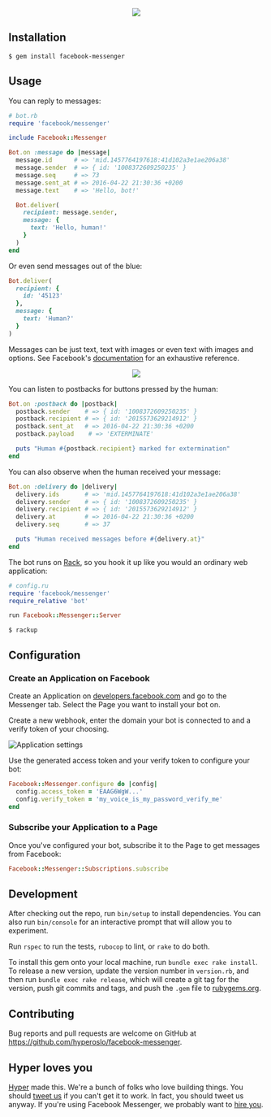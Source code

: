 <p align="center">
  <img src="https://rawgit.com/hyperoslo/facebook-messenger/master/docs/logo.png">
</p>

## Installation

    $ gem install facebook-messenger

## Usage

You can reply to messages:

```ruby
# bot.rb
require 'facebook/messenger'

include Facebook::Messenger

Bot.on :message do |message|
  message.id      # => 'mid.1457764197618:41d102a3e1ae206a38'
  message.sender  # => { id: '1008372609250235' }
  message.seq     # => 73
  message.sent_at # => 2016-04-22 21:30:36 +0200
  message.text    # => 'Hello, bot!'

  Bot.deliver(
    recipient: message.sender,
    message: {
      text: 'Hello, human!'
    }
  )
end
```

Or even send messages out of the blue:

```ruby
Bot.deliver(
  recipient: {
    id: '45123'
  },
  message: {
    text: 'Human?'
  }
)
```

Messages can be just text, text with images or even text with images and
options. See Facebook's [documentation][message-documentation] for an
exhaustive reference.

<p align="center">
  <img src="https://rawgit.com/hyperoslo/facebook-messenger/master/docs/example_conversation.png">
</p>

You can listen to postbacks for buttons pressed by the human:

```ruby
Bot.on :postback do |postback|
  postback.sender    # => { id: '1008372609250235' }
  postback.recipient # => { id: '2015573629214912' }
  postback.sent_at   # => 2016-04-22 21:30:36 +0200
  postback.payload    # => 'EXTERMINATE'

  puts "Human #{postback.recipient} marked for extermination"
end
```

You can also observe when the human received your message:

```ruby
Bot.on :delivery do |delivery|
  delivery.ids       # => 'mid.1457764197618:41d102a3e1ae206a38'
  delivery.sender    # => { id: '1008372609250235' }
  delivery.recipient # => { id: '2015573629214912' }
  delivery.at        # => 2016-04-22 21:30:36 +0200
  delivery.seq       # => 37

  puts "Human received messages before #{delivery.at}"
end
```

The bot runs on [Rack][rack], so you hook it up like you would an ordinary
web application:

```ruby
# config.ru
require 'facebook/messenger'
require_relative 'bot'

run Facebook::Messenger::Server
```

```
$ rackup
```

## Configuration

### Create an Application on Facebook

Create an Application on [developers.facebook.com][facebook-developers] and go
to the Messenger tab. Select the Page you want to install your bot on.

Create a new webhook, enter the domain your bot is connected to and a verify
token of your choosing.

![Application settings](https://scontent-amt2-1.xx.fbcdn.net/hphotos-xfp1/t39.2178-6/12057143_211110782612505_894181129_n.png)

Use the generated access token and your verify token to configure your bot:

```ruby
Facebook::Messenger.configure do |config|
  config.access_token = 'EAAG6WgW...'
  config.verify_token = 'my_voice_is_my_password_verify_me'
end
```

### Subscribe your Application to a Page

Once you've configured your bot, subscribe it to the Page to get messages
from Facebook:

```ruby
Facebook::Messenger::Subscriptions.subscribe
```

## Development

After checking out the repo, run `bin/setup` to install dependencies. You can also run
`bin/console` for an interactive prompt that will allow you to experiment.

Run `rspec` to run the tests, `rubocop` to lint, or `rake` to do both.

To install this gem onto your local machine, run `bundle exec rake install`. To
release a new version, update the version number in `version.rb`, and then run
`bundle exec rake release`, which will create a git tag for the version, push git
commits and tags, and push the `.gem` file to [rubygems.org](https://rubygems.org).

## Contributing

Bug reports and pull requests are welcome on GitHub at
https://github.com/hyperoslo/facebook-messenger.

## Hyper loves you

[Hyper] made this. We're a bunch of folks who love building things. You should
[tweet us] if you can't get it to work. In fact, you should tweet us anyway.
If you're using Facebook Messenger, we probably want to [hire you].

[Hyper]: https://github.com/hyperoslo
[tweet us]: http://twitter.com/hyperoslo
[hire you]: http://www.hyper.no/jobs/engineers
[MIT License]: http://opensource.org/licenses/MIT
[rubygems.org]: https://rubygems.org
[message-documentation]: https://developers.facebook.com/docs/messenger-platform/send-api-reference#request
[facebook-developers]: https://developers.facebook.com
[rack]: https://github.com/rack/rack

